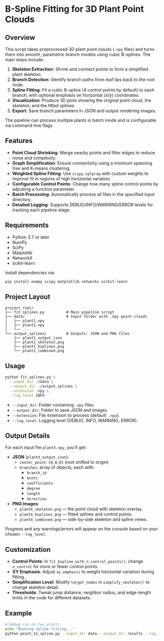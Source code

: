 # B-Spline Fitting for 3D Plant Point Clouds

## Overview

This script takes preprocessed 3D plant point clouds (`.npy` files) and turns them into smooth, parametric branch models using cubic B-splines. The main steps include:

1. **Skeleton Extraction**: Shrink and connect points to form a simplified plant skeleton.  
2. **Branch Detection**: Identify branch paths from leaf tips back to the root node.  
3. **Spline Fitting**: Fit a cubic B-spline (4 control points by default) to each branch, with optional emphasis on horizontal (x/y) coordinates.  
4. **Visualization**: Produce 3D plots showing the original point cloud, the skeleton, and the fitted splines.  
5. **Export**: Save branch parameters in JSON and output rendering images.

The pipeline can process multiple plants in batch mode and is configurable via command-line flags.

## Features

- **Point Cloud Shrinking**: Merge nearby points and filter edges to reduce noise and complexity.  
- **Graph Simplification**: Ensure connectivity using a minimum spanning tree and K-means clustering.  
- **Weighted Spline Fitting**: Use `scipy.splprep` with custom weights to improve fit in regions of high horizontal variation.  
- **Configurable Control Points**: Change how many spline control points by adjusting a function parameter.  
- **Batch Processing**: Automatically process all files in the specified input directory.  
- **Detailed Logging**: Supports DEBUG/INFO/WARNING/ERROR levels for tracking each pipeline stage.

## Requirements

- Python 3.7 or later  
- NumPy  
- SciPy  
- Matplotlib  
- NetworkX  
- scikit-learn  

Install dependencies via:

```bash
pip install numpy scipy matplotlib networkx scikit-learn
```

## Project Layout

```
project_root/
├── fit_splines.py          # Main pipeline script
├── data/                   # Input folder with .npy point-clouds
│   ├── plant1.npy
│   ├── plant2.npy
│   └── ...
└── output_splines/         # Outputs: JSON and PNG files
    ├── plant1_output.json
    ├── plant1_skeleton.png
    ├── plant1_bsplines.png
    └── plant1_combined.png
```

## Usage

```bash
python fit_splines.py \
  --input_dir ./data \
  --output_dir ./output_splines \
  --extension .npy \
  --log_level INFO
```

- `--input_dir`: Folder containing `.npy` files.  
- `--output_dir`: Folder to save JSON and images.  
- `--extension`: File extension to process (default: `.npy`).  
- `--log_level`: Logging level (DEBUG, INFO, WARNING, ERROR).

## Output Details

For each input file `plantX.npy`, you’ll get:

- **JSON** (`plantX_output.json`):
  - `center_point`: `[0,0,0]` (root shifted to origin)  
  - `branches`: array of objects, each with:
    - `branch_id`
    - `knots`
    - `coefficients`
    - `degree`
    - `length`
    - `direction`
- **PNG Images**:
  - `plantX_skeleton.png` — the point cloud with skeleton overlay.  
  - `plantX_bsplines.png` — fitted splines and control points.  
  - `plantX_combined.png` — side-by-side skeleton and spline views.

Progress and any warnings/errors will appear on the console based on your chosen `--log_level`.

## Customization

- **Control Points**: In `fit_bspline_with_n_control_points()`, change `n_control` for more or fewer control points.  
- **XY Emphasis**: Adjust `xy_emphasis` to weight horizontal variation during fitting.  
- **Simplification Level**: Modify `target_nodes` in `simplify_skeleton()` to change skeleton detail.  
- **Thresholds**: Tweak jump distance, neighbor radius, and edge-length limits in the code for different datasets.

## Example

```bash
# Debug run on two plants
echo "Running spline fitting..."
python point_to_spline.py --input_dir data --output_dir results --log_level DEBUG
```
